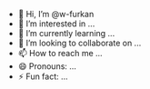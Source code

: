 - 👋 Hi, I’m @w-furkan
- 👀 I’m interested in ...
- 🌱 I’m currently learning ...
- 💞️ I’m looking to collaborate on ...
- 📫 How to reach me ...
- 😄 Pronouns: ...
- ⚡ Fun fact: ...

<!---
w-furkan/w-furkan is a ✨ special ✨ repository because its `README.md` (this file) appears on your GitHub profile.
You can click the Preview link to take a look at your changes.
--->
